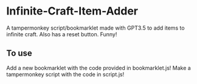 # Infinite-Craft-Item-Adder
A tampermonkey script/bookmarklet made with GPT3.5 to add items to infinite craft. Also has a reset button. Funny!
## To use
Add a new bookmarklet with the code provided in bookmarklet.js!
Make a tampermonkey script with the code in script.js!
